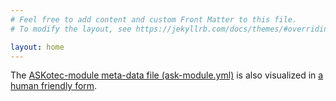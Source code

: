 ```yaml
---
# Feel free to add content and custom Front Matter to this file.
# To modify the layout, see https://jekyllrb.com/docs/themes/#overriding-theme-defaults

layout: home
---
```


The [ASKotec-module meta-data file (ask-module.yml)](
https://github.com/hoijui/ASKotec.Training-Modules.Template/blob/master/ask-module.yml)
is also visualized in [a human friendly form](modules/MyBigFatTrainingModule.html).
